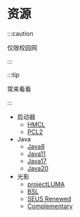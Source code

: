 # 资源

:::caution

仅限校园网

:::

:::tip

常来看看

:::

+ 启动器
  + [HMCL](http://cuit.site.asyncraft.club/source/启动器/HMCL-3.5.4.232.exe)
  + [PCL2](http://cuit.site.asyncraft.club/source/启动器/Plain%20Craft%20Launcher%202.exe)
+ Java
  + [Java8](http://cuit.site.asyncraft.club/source/Java/jdk-8u321-windows-x64.exe)
  + [Java11](http://cuit.site.asyncraft.club/source/Java/jdk-11.0.19_windows-x64_bin.exe)
  + [Java17](http://cuit.site.asyncraft.club/source/Java/jdk-17.0.2_windows-x64_bin.exe)
  + [Java20](http://cuit.site.asyncraft.club/source/Java/jdk-20_windows-x64_bin.exe)
+ 光影
  + [projectLUMA](http://cuit.site.asyncraft.club/source/光影/projectLUMA%20-%20v1.32.zip)
  + [BSL](http://cuit.site.asyncraft.club/source/光影/BSL_v8.2.05.zip)
  + [SEUS Renewed](http://cuit.site.asyncraft.club/source/光影/SEUS-Renewed-v1.0.1.zip)
  + [Complementary](http://cuit.site.asyncraft.club/source/光影/ComplementaryUnbound_r5.0.1.zip)
